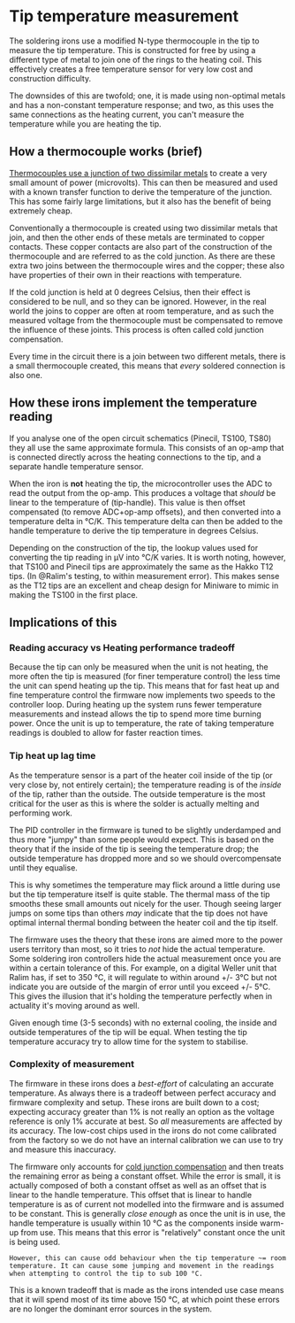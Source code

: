 # Tip temperature measurement

The soldering irons use a modified N-type thermocouple in the tip to measure the tip temperature.
This is constructed for free by using a different type of metal to join one of the rings to the heating coil. This effectively creates a free temperature sensor for very low cost and construction difficulty.

The downsides of this are twofold; one, it is made using non-optimal metals and has a non-constant temperature response; and two, as this uses the same connections as the heating current, you can't measure the temperature while you are heating the tip.



##  How a thermocouple works (brief)

[Thermocouples use a junction of two dissimilar metals](https://www.youtube.com/watch?v=g78f-tJ666c) to create a very small amount of power (microvolts). This can then be measured and used with a known transfer function to derive the temperature of the junction.
This has some fairly large limitations, but it also has the benefit of being extremely cheap.

Conventionally a thermocouple is created using two dissimilar metals that join, and then the other ends of these metals are terminated to copper contacts. These copper contacts are also part of the construction of the thermocouple and are referred to as the cold junction.
As there are these extra two joins between the thermocouple wires and the copper; these also have properties of their own in their reactions with temperature.

If the cold junction is held at 0 degrees Celsius, then their effect is considered to be null, and so they can be ignored. However, in the real world the joins to copper are often at room temperature, and as such the measured voltage from the thermocouple must be compensated to remove the influence of these joints. This process is often called cold junction compensation.

Every time in the circuit there is a join between two different metals, there is a small thermocouple created, this means that _every_ soldered connection is also one. 


## How these irons implement the temperature reading

If you analyse one of the open circuit schematics (Pinecil, TS100, TS80) they all use the same approximate formula.
This consists of an op-amp that is connected directly across the heating connections to the tip, and a separate handle temperature sensor.

When the iron is **not** heating the tip, the microcontroller uses the ADC to read the output from the op-amp. This produces a voltage that _should_ be linear to the temperature of (tip-handle). This value is then offset compensated (to remove ADC+op-amp offsets), and then converted into a temperature delta in °C/K. This temperature delta can then be added to the handle temperature to derive the tip temperature in degrees Celsius.

Depending on the construction of the tip, the lookup values used for converting the tip reading in µV into °C/K varies. It is worth noting, however, that TS100 and Pinecil tips are approximately the same as the Hakko T12 tips. (In @Ralim's testing, to within measurement error). This makes sense as the T12 tips are an excellent and cheap design for Miniware to mimic in making the TS100 in the first place.

## Implications of this

### Reading accuracy vs Heating performance tradeoff

Because the tip can only be measured when the unit is not heating, the more often the tip is measured (for finer temperature control) the less time the unit can spend heating up the tip. This means that for fast heat up and fine temperature control the firmware now implements two speeds to the controller loop. During heating up the system runs fewer temperature measurements and instead allows the tip to spend more time burning power. Once the unit is up to temperature, the rate of taking temperature readings is doubled to allow for faster reaction times.

### Tip heat up lag time

As the temperature sensor is a part of the heater coil inside of the tip (or very close by, not entirely certain); the temperature reading is of the _inside_ of the tip, rather than the outside. The outside temperature is the most critical for the user as this is where the solder is actually melting and performing work.

The PID controller in the firmware is tuned to be slightly underdamped and thus more "jumpy" than some people would expect. This is based on the theory that if the inside of the tip is seeing the temperature drop; the outside temperature has dropped more and so we should overcompensate until they equalise.

This is why sometimes the temperature may flick around a little during use but the tip temperature itself is quite stable. The thermal mass of the tip smooths these small amounts out nicely for the user. Though seeing larger jumps on some tips than others _may_ indicate that the tip does not have optimal internal thermal bonding between the heater coil and the tip itself.

The firmware uses the theory that these irons are aimed more to the power users territory than most, so it tries to _not_ hide the actual temperature. Some soldering iron controllers hide the actual measurement once you are within a certain tolerance of this. For example, on a digital Weller unit that Ralim has, if set to 350 °C, it will regulate to within around +/- 3°C but not indicate you are outside of the margin of error until you exceed +/- 5°C. This gives the illusion that it's holding the temperature perfectly when in actuality it's moving around as well.

Given enough time (3-5 seconds) with no external cooling, the inside and outside temperatures of the tip will be equal. When testing the tip temperature accuracy try to allow time for the system to stabilise.

### Complexity of measurement

The firmware in these irons does a *best-effort* of calculating an accurate temperature. As always there is a tradeoff between perfect accuracy and firmware complexity and setup. These irons are built down to a cost; expecting accuracy greater than 1% is not really an option as the voltage reference is only 1% accurate at best. So _all_ measurements are affected by its accuracy. The low-cost chips used in the irons do not come calibrated from the factory so we do not have an internal calibration we can use to try and measure this inaccuracy.

The firmware only accounts for [cold junction compensation](https://www.tegam.com/what-exactly-is-cold-junction-compensation/) and then treats the remaining error as being a constant offset. 
While the error is small, it is actually composed of both a constant offset as well as an offset that is linear to the handle temperature.
This offset that is linear to handle temperature is as of current not modelled into the firmware and is assumed to be constant. This is generally *close enough* as once the unit is in use, the handle temperature is usually within 10 °C as the components inside warm-up from use. This means that this error is "relatively" constant once the unit is being used. 

`However, this can cause odd behaviour when the tip temperature ~= room temperature. It can cause some jumping and movement in the readings when attempting to control the tip to sub 100 °C.`

This is a known tradeoff that is made as the irons intended use case means that it will spend most of its time above 150 °C, at which point these errors are no longer the dominant error sources in the system.
